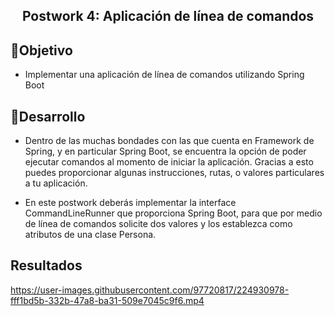 <h2 align="center"><b>Postwork 4: Aplicación de línea de comandos</b></h2>

## 🎯Objetivo
- Implementar una aplicación de línea de comandos utilizando Spring Boot

## 📝Desarrollo

- Dentro de las muchas bondades con las que cuenta en Framework de Spring, y en particular Spring Boot, se encuentra la opción de poder ejecutar comandos al momento de iniciar la aplicación. Gracias a esto puedes proporcionar algunas instrucciones, rutas, o valores particulares a tu aplicación.

- En este postwork deberás implementar la interface CommandLineRunner que proporciona Spring Boot, para que por medio de línea de comandos solicite dos valores y los establezca como atributos de una clase Persona.

## Resultados



https://user-images.githubusercontent.com/97720817/224930978-fff1bd5b-332b-47a8-ba31-509e7045c9f6.mp4

